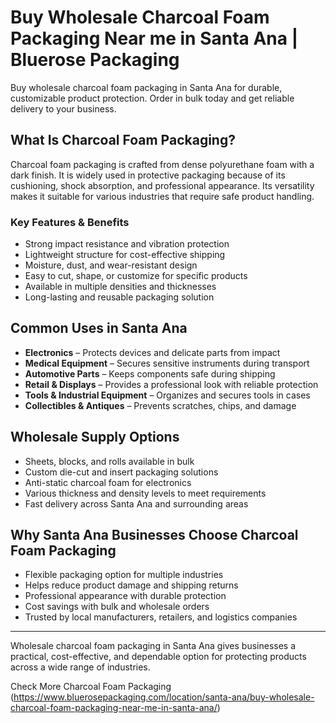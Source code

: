 # Buy Wholesale Charcoal Foam Packaging Near me in Santa Ana | Bluerose Packaging

Buy wholesale charcoal foam packaging in Santa Ana for durable, customizable product protection. Order in bulk today and get reliable delivery to your business.

## What Is Charcoal Foam Packaging?

Charcoal foam packaging is crafted from dense polyurethane foam with a dark finish. It is widely used in protective packaging because of its cushioning, shock absorption, and professional appearance. Its versatility makes it suitable for various industries that require safe product handling.

### Key Features & Benefits

- Strong impact resistance and vibration protection  
- Lightweight structure for cost-effective shipping  
- Moisture, dust, and wear-resistant design  
- Easy to cut, shape, or customize for specific products  
- Available in multiple densities and thicknesses  
- Long-lasting and reusable packaging solution  

## Common Uses in Santa Ana

- **Electronics** – Protects devices and delicate parts from impact  
- **Medical Equipment** – Secures sensitive instruments during transport  
- **Automotive Parts** – Keeps components safe during shipping  
- **Retail & Displays** – Provides a professional look with reliable protection  
- **Tools & Industrial Equipment** – Organizes and secures tools in cases  
- **Collectibles & Antiques** – Prevents scratches, chips, and damage  

## Wholesale Supply Options

- Sheets, blocks, and rolls available in bulk  
- Custom die-cut and insert packaging solutions  
- Anti-static charcoal foam for electronics  
- Various thickness and density levels to meet requirements  
- Fast delivery across Santa Ana and surrounding areas  

## Why Santa Ana Businesses Choose Charcoal Foam Packaging

- Flexible packaging option for multiple industries  
- Helps reduce product damage and shipping returns  
- Professional appearance with durable protection  
- Cost savings with bulk and wholesale orders  
- Trusted by local manufacturers, retailers, and logistics companies  

---

Wholesale charcoal foam packaging in Santa Ana gives businesses a practical, cost-effective, and dependable option for protecting products across a wide range of industries.

Check More Charcoal Foam Packaging (https://www.bluerosepackaging.com/location/santa-ana/buy-wholesale-charcoal-foam-packaging-near-me-in-santa-ana/) 
